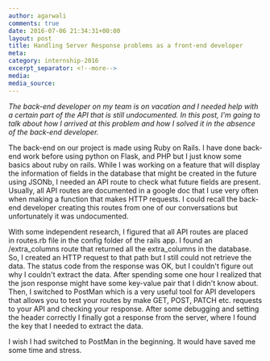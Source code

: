 ```yaml
---
author: agarwali
comments: true
date: 2016-07-06 21:34:31+00:00
layout: post
title: Handling Server Response problems as a front-end developer
meta:
category: internship-2016
excerpt_separator: <!--more-->
media:
media_source:
---
```



_The back-end developer on my team is on vacation and I needed help with a certain part of the API that is still undocumented. In this post, I'm going to talk about how I arrived at this problem and how I solved it in the absence of the back-end developer._<!--more-->

The back-end on our project is made using Ruby on Rails. I have done back-end work before using python on Flask, and PHP but I just know some basics about ruby on rails. While I was working on a feature that will display the information of fields in the database that might be created in the future using JSONb, I needed an API route to check what future fields are present. Usually, all API routes are documented in a google doc that I use very often when making a function that makes HTTP requests. I could recall the back-end developer creating this routes from one of our conversations but unfortunately it was undocumented.

With some independent research, I figured that all API routes are placed in routes.rb file in the config folder of the rails app. I found an /extra_columns route that returned all the extra_columns in the database. So, I created an HTTP request to that path but I still could not retrieve the data. The status code from the response was OK, but I couldn't figure out why I couldn't extract the data. After spending some one hour I realized that the json response might have some key-value pair that I didn't know about. Then, I switched to PostMan which is a very useful tool for API developers that allows you to test your routes by make GET, POST, PATCH etc. requests to your API and checking your response. After some debugging and setting the header correctly I finally got a response from the server, where I found the key that I needed to extract the data.

I wish I had switched to PostMan in the beginning. It would have saved me some time and stress.
